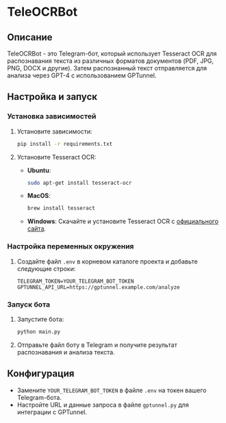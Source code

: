 # TeleOCRBot

## Описание

TeleOCRBot - это Telegram-бот, который использует Tesseract OCR для распознавания текста из различных форматов документов (PDF, JPG, PNG, DOCX и другие). Затем распознанный текст отправляется для анализа через GPT-4 с использованием GPTunnel.

## Настройка и запуск

### Установка зависимостей

1. Установите зависимости:
   ```bash
   pip install -r requirements.txt
   ```

2. Установите Tesseract OCR:
   - **Ubuntu**:
     ```bash
     sudo apt-get install tesseract-ocr
     ```
   - **MacOS**:
     ```bash
     brew install tesseract
     ```
   - **Windows**:
     Скачайте и установите Tesseract OCR с [официального сайта](https://github.com/tesseract-ocr/tesseract/wiki).

### Настройка переменных окружения

1. Создайте файл `.env` в корневом каталоге проекта и добавьте следующие строки:
   ```plaintext
   TELEGRAM_TOKEN=YOUR_TELEGRAM_BOT_TOKEN
   GPTUNNEL_API_URL=https://gptunnel.example.com/analyze
   ```

### Запуск бота

1. Запустите бота:
   ```bash
   python main.py
   ```

2. Отправьте файл боту в Telegram и получите результат распознавания и анализа текста.

## Конфигурация

- Замените `YOUR_TELEGRAM_BOT_TOKEN` в файле `.env` на токен вашего Telegram-бота.
- Настройте URL и данные запроса в файле `gptunnel.py` для интеграции с GPTunnel.
